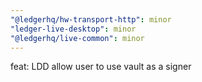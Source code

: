 ```yaml
---
"@ledgerhq/hw-transport-http": minor
"ledger-live-desktop": minor
"@ledgerhq/live-common": minor
---
```


feat: LDD allow user to use vault as a signer
